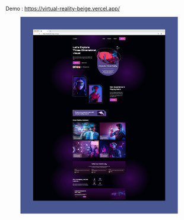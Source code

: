 Demo : https://virtual-reality-beige.vercel.app/
<figure>
  <img src="public/pictures/project-demo.jpg" alt="logo">
</figure>
